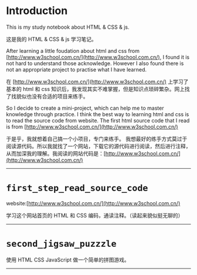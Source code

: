 # Introduction

This is my study notebook about HTML & CSS & js.

这是我的  HTML & CSS & js 学习笔记。

After learning a little foudation about html and css from [http://www.w3school.com.cn/](http://www.w3school.com.cn/), I found it is not hard to understand those acknowledge. However I also found there is not an appropriate project to practise what I have learned.

在 [http://www.w3school.com.cn/](http://www.w3school.com.cn/) 上学习了基本的 html 和 css 知识后，我发现其实不难掌握，但是知识点琐碎繁杂。网上找了找貌似也没有合适的项目来练手。

So I decide to create a mini-project, which can help me to master knowledge through practice. I think the best way to learning html and css is to read the source code from website. The first html source code that I read is from [http://www.w3school.com.cn/](http://www.w3school.com.cn/)

于是乎，我就想着自己搞一个小项目，专门来练手。 我想最好的练手方式莫过于阅读源代码。所以我就找了一个网站，下载它的源代码进行阅读，然后进行注释，从而加深我的理解。我阅读的网站代码是：[http://www.w3school.com.cn/](http://www.w3school.com.cn/)

---

# `first_step_read_source_code`

website:[http://www.w3school.com.cn/](http://www.w3school.com.cn/)

学习这个网站首页的 HTML 和 CSS 编码，通读注释。（读起来貌似挺无聊的）

---

# `second_jigsaw_puzzzle`

使用 HTML CSS JavaScript 做一个简单的拼图游戏。

---

